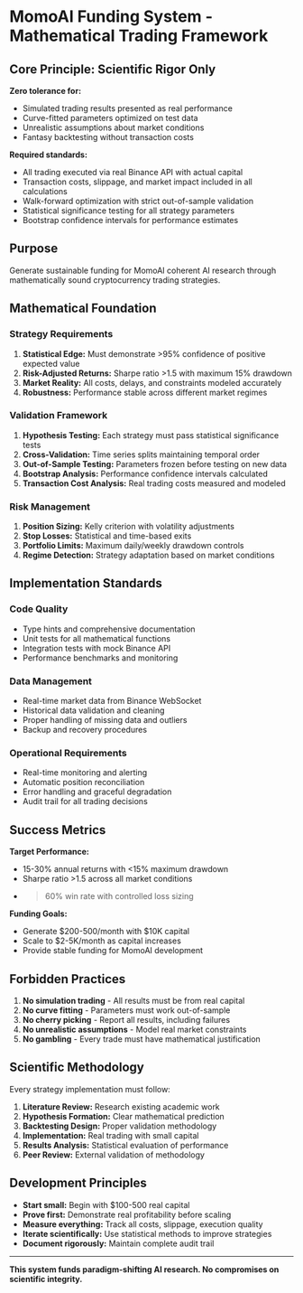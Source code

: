 # MomoAI Funding System - Mathematical Trading Framework

## Core Principle: Scientific Rigor Only

**Zero tolerance for:**
- Simulated trading results presented as real performance
- Curve-fitted parameters optimized on test data
- Unrealistic assumptions about market conditions
- Fantasy backtesting without transaction costs

**Required standards:**
- All trading executed via real Binance API with actual capital
- Transaction costs, slippage, and market impact included in all calculations
- Walk-forward optimization with strict out-of-sample validation
- Statistical significance testing for all strategy parameters
- Bootstrap confidence intervals for performance estimates

## Purpose

Generate sustainable funding for MomoAI coherent AI research through mathematically sound cryptocurrency trading strategies.

## Mathematical Foundation

### Strategy Requirements
1. **Statistical Edge:** Must demonstrate >95% confidence of positive expected value
2. **Risk-Adjusted Returns:** Sharpe ratio >1.5 with maximum 15% drawdown
3. **Market Reality:** All costs, delays, and constraints modeled accurately
4. **Robustness:** Performance stable across different market regimes

### Validation Framework
1. **Hypothesis Testing:** Each strategy must pass statistical significance tests
2. **Cross-Validation:** Time series splits maintaining temporal order
3. **Out-of-Sample Testing:** Parameters frozen before testing on new data
4. **Bootstrap Analysis:** Performance confidence intervals calculated
5. **Transaction Cost Analysis:** Real trading costs measured and modeled

### Risk Management
1. **Position Sizing:** Kelly criterion with volatility adjustments
2. **Stop Losses:** Statistical and time-based exits
3. **Portfolio Limits:** Maximum daily/weekly drawdown controls
4. **Regime Detection:** Strategy adaptation based on market conditions

## Implementation Standards

### Code Quality
- Type hints and comprehensive documentation
- Unit tests for all mathematical functions
- Integration tests with mock Binance API
- Performance benchmarks and monitoring

### Data Management
- Real-time market data from Binance WebSocket
- Historical data validation and cleaning
- Proper handling of missing data and outliers
- Backup and recovery procedures

### Operational Requirements
- Real-time monitoring and alerting
- Automatic position reconciliation
- Error handling and graceful degradation
- Audit trail for all trading decisions

## Success Metrics

**Target Performance:**
- 15-30% annual returns with <15% maximum drawdown
- Sharpe ratio >1.5 across all market conditions
- >60% win rate with controlled loss sizing

**Funding Goals:**
- Generate $200-500/month with $10K capital
- Scale to $2-5K/month as capital increases
- Provide stable funding for MomoAI development

## Forbidden Practices

1. **No simulation trading** - All results must be from real capital
2. **No curve fitting** - Parameters must work out-of-sample
3. **No cherry picking** - Report all results, including failures
4. **No unrealistic assumptions** - Model real market constraints
5. **No gambling** - Every trade must have mathematical justification

## Scientific Methodology

Every strategy implementation must follow:

1. **Literature Review:** Research existing academic work
2. **Hypothesis Formation:** Clear mathematical prediction
3. **Backtesting Design:** Proper validation methodology
4. **Implementation:** Real trading with small capital
5. **Results Analysis:** Statistical evaluation of performance
6. **Peer Review:** External validation of methodology

## Development Principles

- **Start small:** Begin with $100-500 real capital
- **Prove first:** Demonstrate real profitability before scaling
- **Measure everything:** Track all costs, slippage, execution quality
- **Iterate scientifically:** Use statistical methods to improve strategies
- **Document rigorously:** Maintain complete audit trail

---

**This system funds paradigm-shifting AI research. No compromises on scientific integrity.**